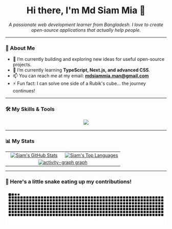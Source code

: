 <div align="center">
  <h1 align="center">Hi there, I'm Md Siam Mia 👋</h1>
</div>

<p align="center">
  <em>A passionate web development learner from Bangladesh. I love to create open-source applications that actually help people.</em>
</p>

---

### 🚀 About Me
- 🔭 I’m currently building and exploring new ideas for useful open-source projects.
- 🌱 I’m currently learning **TypeScript, Next.js, and advanced CSS**.
- 📫 You can reach me at my email: **mdsiammia.man@gmail.com**
- ⚡ Fun fact: I can solve one side of a Rubik's cube... the journey continues!

---

### 🛠️ My Skills & Tools

<p align="center">
  <a href="https://skillicons.dev">
    <img src="https://skillicons.dev/icons?i=html,css,js,react,tailwind,nodejs,mongodb,git&perline=4" />
  </a>
</p>

---

### 📊 My Stats

<table align="center" width="100%">
  <!-- Top Row: GitHub Stats & Top Languages -->
  <tr>
    <td align="center" width="50%">
      <a href="https://github.com/anuraghazra/github-readme-stats">
        <img src="https://github-readme-stats.vercel.app/api?username=Md-Siam-Mia-Man&show_icons=true&include_all_commits=true&count_private=true&theme=custom&bg_color=000000&title_color=ff0b55&icon_color=ff0b55&text_color=f1f1f1&hide_border=true" alt="Siam's GitHub Stats" />
      </a>
    </td>
    <td align="center" width="50%">
      <a href="https://github.com/anuraghazra/github-readme-stats">
        <img src="https://github-readme-stats.vercel.app/api/top-langs/?username=Md-Siam-Mia-Man&layout=compact&langs_count=6&theme=custom&bg_color=000000&title_color=ff0b55&icon_color=ff0b55&text_color=f1f1f1&hide_border=true" alt="Siam's Top Languages" />
      </a>
    </td>
  </tr>
  <!-- Bottom Row: Activity Graph -->
  <tr>
    <td colspan="2" align="center">
      <a href="https://github.com/ashutosh00710/github-readme-activity-graph">
        <img src="https://github-readme-activity-graph.vercel.app/graph?username=Md-Siam-Mia-Man&bg_color=000000&color=ffffff&line=ff0b55&point=ffffff&area=true&hide_border=true)](https://github.com/ashutosh00710/github-readme-activity-graph)" alt="activity-graph graph"  />
      </a>
    </td>
  </tr>
</table>

---

### 🐍 Here's a little snake eating up my contributions!

<div align="center">
  <img src="https://raw.githubusercontent.com/Md-Siam-Mia-Man/Md-Siam-Mia-Man/output/snake.svg" alt="Snake animation" />
</div>
